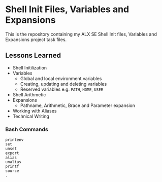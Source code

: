 # Shell Init Files, Variables and Expansions
This is the repository containing my ALX SE Shell Init files, Variables and Expansions project task files.

## Lessons Learned
- Shell Initilization
- Variables
  - Global and local environment variables
  - Creating, updating and deleting variables
  - Reserved variables e.g. ```PATH```, ```HOME```, ```USER```
- Shell Arithmetic
- Expansions
  - Pathname, Arithmetic, Brace and Parameter expansion
- Working with Aliases
- Technical Writing 

### Bash Commands
```
printenv
set
unset
export
alias
unalias
printf
source
.
```
